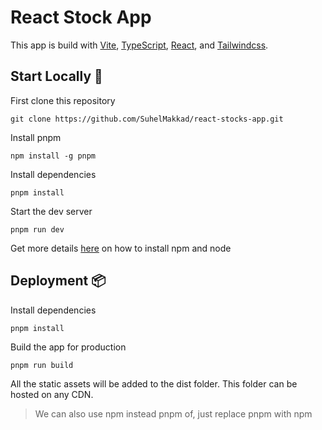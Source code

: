 # React Stock App

This app is build with [Vite](https://vitejs.dev/), [TypeScript](https://www.typescriptlang.org/), [React](https://react.dev/), and [Tailwindcss](https://tailwindcss.com/).

## Start Locally 🚀

First clone this repository

```
git clone https://github.com/SuhelMakkad/react-stocks-app.git
```

Install pnpm

```
npm install -g pnpm
```

Install dependencies

```
pnpm install
```

Start the dev server

```
pnpm run dev
```

Get more details [here](https://docs.npmjs.com/downloading-and-installing-node-js-and-npm) on how to install npm and node

## Deployment 📦

Install dependencies

```
pnpm install
```

Build the app for production

```
pnpm run build
```

All the static assets will be added to the dist folder. This folder can be hosted on any CDN.

> We can also use npm instead pnpm of, just replace pnpm with npm
